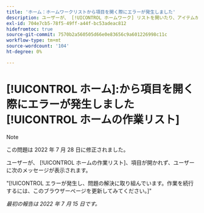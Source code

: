 ```yaml
---
title: 'ホーム：ホームワークリストから項目を開く際にエラーが発生しました'
description: ユーザーが、 [!UICONTROL ホームワーク] リストを開いたり、アイテムが開かれず、ユーザーにエラーメッセージが表示されたりします。
exl-id: 704e7cb5-78f5-49ff-a44f-bc53adeac812
hidefromtoc: true
source-git-commit: 7570b2a560505d66e0e83656c9a601226998c11c
workflow-type: tm+mt
source-wordcount: '104'
ht-degree: 0%

---
```


# [!UICONTROL ホーム]:から項目を開く際にエラーが発生しました [!UICONTROL ホームの作業リスト]

>[!NOTE]
>
>この問題は 2022 年 7 月 28 日に修正されました。

ユーザーが、 [!UICONTROL ホームの作業リスト]、項目が開かれず、ユーザーに次のメッセージが表示されます。

&quot;[!UICONTROL エラーが発生し、問題の解決に取り組んでいます。作業を続行するには、このブラウザーページを更新してみてください。]&quot;

_最初の報告は 2022 年 7 月 15 日です。_
